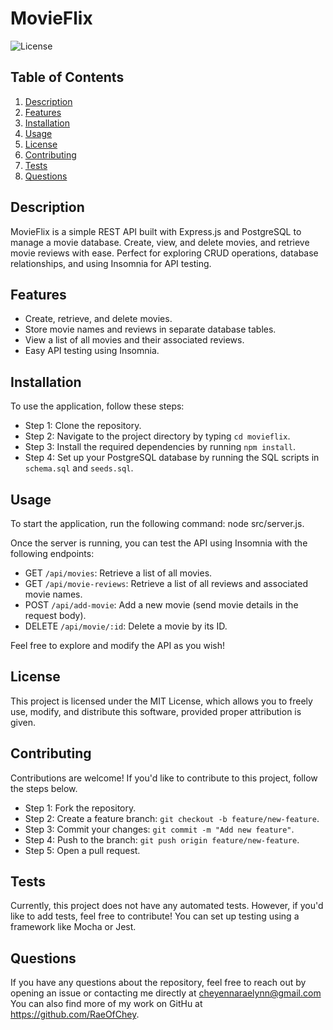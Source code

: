 # MovieFlix

![License](https://img.shields.io/badge/license-MIT-brightgreen.svg)

## Table of Contents
1. [Description](#description)
2. [Features](#features)
3. [Installation](#installation)
4. [Usage](#usage)
6. [License](#license)
7. [Contributing](#contributing)
8. [Tests](#tests)
9. [Questions](#questions)

## Description
MovieFlix is a simple REST API built with Express.js and PostgreSQL to manage a movie database. Create, view, and delete movies, and retrieve movie reviews with ease. Perfect for exploring CRUD operations, database relationships, and using Insomnia for API testing. 

## Features
- Create, retrieve, and delete movies.
- Store movie names and reviews in separate database tables.
- View a list of all movies and their associated reviews.
- Easy API testing using Insomnia.

## Installation
To use the application, follow these steps:

- Step 1: Clone the repository.
- Step 2: Navigate to the project directory by typing `cd movieflix`.
- Step 3: Install the required dependencies by running `npm install`.
- Step 4: Set up your PostgreSQL database by running the SQL scripts in `schema.sql` and `seeds.sql`.

## Usage
To start the application, run the following command: node src/server.js.

Once the server is running, you can test the API using Insomnia with the following endpoints:

- GET `/api/movies`: Retrieve a list of all movies.
- GET `/api/movie-reviews`: Retrieve a list of all reviews and associated movie names.
- POST `/api/add-movie`: Add a new movie (send movie details in the request body).
- DELETE `/api/movie/:id`: Delete a movie by its ID.
  
Feel free to explore and modify the API as you wish!

## License
This project is licensed under the MIT License, which allows you to freely use, modify, and distribute this software, provided proper attribution is given.

## Contributing
Contributions are welcome!  If you'd like to contribute to this project, follow the steps below.

- Step 1: Fork the repository.
- Step 2: Create a feature branch: `git checkout -b feature/new-feature`.
- Step 3: Commit your changes: `git commit -m "Add new feature"`.
- Step 4: Push to the branch: `git push origin feature/new-feature`.
- Step 5: Open a pull request.

## Tests
Currently, this project does not have any automated tests. However, if you'd like to add tests, feel free to contribute! You can set up testing using a framework like Mocha or Jest.

## Questions
If you have any questions about the repository, feel free to reach out by opening an issue or contacting me directly at cheyennaraelynn@gmail.com You can also find more of my work on GitHu at https://github.com/RaeOfChey.

